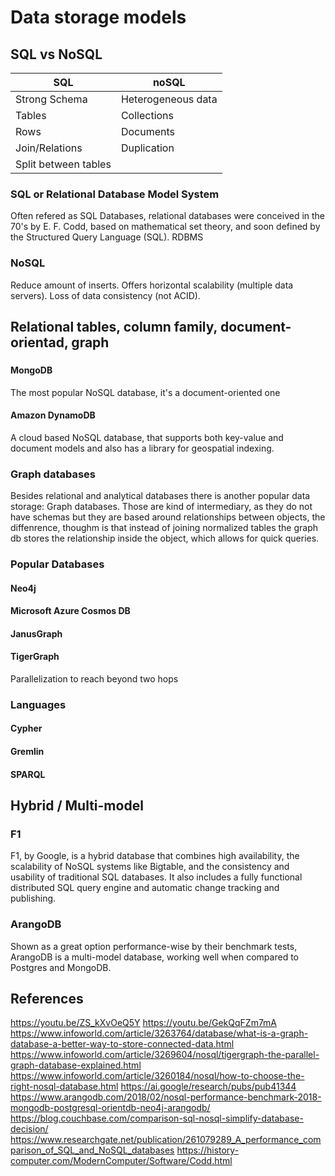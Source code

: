 # Data storage models

## SQL vs NoSQL

|  SQL            | noSQL |
|  ---            |  ---  |
| Strong Schema   | Heterogeneous data |
| Tables          | Collections        |
| Rows            | Documents          |
| Join/Relations  | Duplication        |
| Split between tables |  |


### SQL or Relational Database Model System
Often refered as SQL Databases, relational databases were conceived in the 70's by E. F. Codd, based on mathematical set theory, and soon defined by the Structured Query Language (SQL). RDBMS 


### NoSQL

Reduce amount of inserts. 
Offers horizontal scalability (multiple data servers).
Loss of data consistency (not ACID).

## Relational tables, column family, document-orientad, graph

### 
#### MongoDB
The most popular NoSQL database, it's a document-oriented one
#### Amazon DynamoDB
A cloud based NoSQL database, that supports both key-value and document models and also has a library for geospatial indexing.

### Graph databases

Besides relational and analytical databases there is another popular data storage: Graph databases.
Those are kind of intermediary, as they do not have schemas but they are based around relationships between objects, the diffenrence, thoughm is that instead of joining normalized tables the graph db stores the relationship inside the object, which allows for quick queries. 

### Popular Databases
#### Neo4j
#### Microsoft Azure Cosmos DB
#### JanusGraph
#### TigerGraph
Parallelization to reach beyond two hops


### Languages 
#### Cypher
#### Gremlin
#### SPARQL


## Hybrid / Multi-model
### F1
F1, by Google, is a hybrid database that combines high availability, the scalability of NoSQL systems like Bigtable, and the consistency and usability of traditional SQL databases. It also includes a fully functional distributed SQL query engine and automatic change tracking and publishing.

### ArangoDB
Shown as a great option performance-wise by their benchmark tests, ArangoDB is a multi-model database, working well when compared to Postgres and MongoDB.

## References 
https://youtu.be/ZS_kXvOeQ5Y
https://youtu.be/GekQqFZm7mA
https://www.infoworld.com/article/3263764/database/what-is-a-graph-database-a-better-way-to-store-connected-data.html
https://www.infoworld.com/article/3269604/nosql/tigergraph-the-parallel-graph-database-explained.html
https://www.infoworld.com/article/3260184/nosql/how-to-choose-the-right-nosql-database.html
https://ai.google/research/pubs/pub41344
https://www.arangodb.com/2018/02/nosql-performance-benchmark-2018-mongodb-postgresql-orientdb-neo4j-arangodb/
https://blog.couchbase.com/comparison-sql-nosql-simplify-database-decision/
https://www.researchgate.net/publication/261079289_A_performance_comparison_of_SQL_and_NoSQL_databases
https://history-computer.com/ModernComputer/Software/Codd.html
